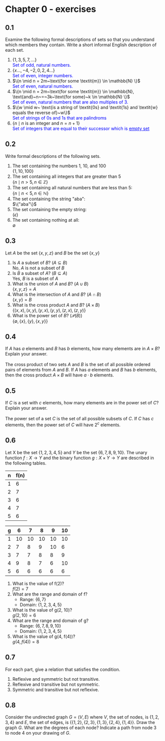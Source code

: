 # Chapter 0 - exercises
## 0.1
Examine the following formal descriptions of sets so that you understand which members they contain. Write a short informal English description of each set.
1. $`\{1, 3, 5, 7, \ldots \}`$<br>
<font color="blue">Set of odd, natural numbers.</font>
1. $`\{x \ldots, -4, -2, 0, 2, 4 \ldots \}`$<br>
<font color="blue">Set of even, integer numbers.</font>
1. $`\{n \mid n = 2m~\text{for some \textit{m}} \in \mathbb{N} \}`$<br>
<font color="blue">Set of even, natural numbers.</font>
1. $`\{n \mid n = 2m~\text{for some \textit{m}} \in \mathbb{N}, \text{and}~n~=~3k~\text{for some}~k \in \mathbb{N} \}`$<br>
<font color="blue">Set of even, natural numbers that are also multiples of 3.</font>
1. $`\{w \mid w~ \text{is a string of \textit{0s} and \textit{1s} and \textit{w} equals the reverse of}~w\}`$<br>
<font color="blue">Set of strings of 0s and 1s that are palindroms </font>
1. $`\{ n \mid n~\text{is an integer and}~ n = n+1\}`$<br>
<font color="blue">Set of integers that are equal to their successor which is <u>empty set</u></font>
## 0.2
Write  formal descriptions  of the following sets.
1. The set containing the numbers 1, 10, and 100<br>
    $`\{1, 10, 100\}`$
1. The set containing all integers that are greater than 5<br>
    $`\{n \mid n > 5, n \in \mathbb{Z}\}`$
1.  The set containing all natural numbers that are less than 5:<br>
    $`\{n \mid n < 5, n \in \mathbb{N}\}`$
1. The set containing the string "aba":<br>
    $`\{"aba"\}`$
1. The set containing the empty string:<br>
    $`\{\epsilon\}`$
1. The set containing nothing at all:<br>
    $`\emptyset`$
## 0.3
Let $A$ be the set $`\{x,y,z\}`$ and $B$ be the set $`\{x,y\}`$
1. Is $A$ a subset of $B$? ($A \subseteq B$) <br>
    No, $A$ is not a subset of $B$
1. Is $B$ a subset of $A$? ($B \subseteq A$) <br>
    Yes, $B$ is a subset of $A$
1. What is the union of $A$ and $B$? ($A \cup B$) <br>
    $`\{x,y,z\} = A`$
1. What is the intersection of $A$ and $B$? ($A \cap B$) <br>
    $`\{x,y\} = B`$
1. What is the cross product $A$ and $B$? ($A \times B$) <br>
    $`\{(x,x), (x,y), (y,x), (y,y), (z,x), (z,y)\}`$
1. What is the power set of $B$? ($\mathcal{P}(B)$) <br>
    $`\{\emptyset, \{x\}, \{y\}, \{x,y\}\}`$

## 0.4
If $A$ has  $a$  elements and  $B$  has  $b$  elements, how many elements are in  $A \times B$? 
Explain your answer.<br><br>
The cross product of two sets $A$ and $B$ is the set of all possible ordered pairs of elements from $A$ and $B$. If $A$ has $a$ elements and $B$ has $b$ elements, then the cross product $A \times B$ will have $a \cdot b$ elements.

## 0.5
If $C$ is a set with $c$ elements, how many elements are in the power set of $C$? 
Explain your answer.<br><br>
The power set of a set $C$ is the set of all possible subsets of $C$. If $C$ has $c$ elements, then the power set of $C$ will have $2^c$ elements.

## 0.6
Let X be the set $\{1, 2, 3, 4, 5\}$ and $Y$ be the set $\{6, 7, 8, 9, 10\}$. The unary function $f: X \to Y$ and the binary function $g: X \times Y \to Y$ are described in the following tables.

| n | f(n)| 
|---|---|
|1 |6 |
|2 |7 |
|3 |6 |
|4 |7 |
|5 |6 |

|g |6 |7 |8 |9 |10 |
|---|---|---|---|---|---|
|1 |10 |10 |10 |10 |10 |
|2 |7 |8 |9 |10 |6 |
|3 |7 |7 |8 |8 |9 |
|4 |9 |8 |7 |6 |10 |
|5 |6 |6 |6 |6 |6|

1. What is the value of f(2)? <br>
    $f(2) = 7$
1. What are the range and domain of f?
    - Range: $\{6, 7\}$
    - Domain: $\{1, 2, 3, 4, 5\}$
1. What is the value of g(2, 10)?<br>
    $g(2, 10) = 6$
1. What are the range and domain of g?<br>
    - Range: $\{6, 7, 8, 9, 10\}$
    - Domain: $\{1, 2, 3, 4, 5\}$
1. What is the value of g(4, f(4))?<br>
    $g(4, f(4)) = 8$

## 0.7
For each part, give a relation that satisfies the condition.
1. Reflexive and symmetric but not transitive.
1. Reflexive and transitive but not symmetric.
1. Symmetric and transitive but not reflexive.
## 0.8
Consider the undirected graph $G = (V, E)$ where $V$, the set of nodes, is $\{1, 2, 3, 4\}$ and $E$, the set of edges, is $\{\{1, 2\}, \{2, 3\}, \{1, 3\}, \{2, 4\}, \{1, 4\}\}$. Draw the graph $G$. What are the degrees of each node? Indicate a path from node 3 to node 4 on your drawing of $G$.